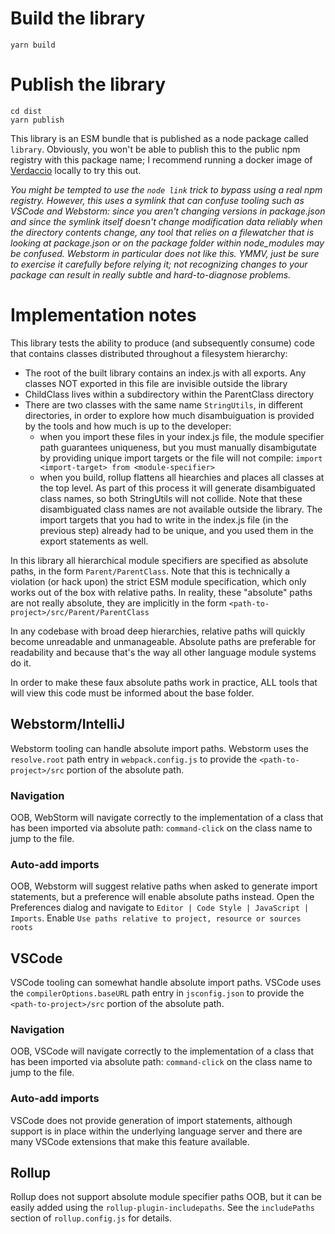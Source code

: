 

# Build the library
```
yarn build
```

# Publish the library
```
cd dist
yarn publish
```



This library is an ESM bundle that is published as a node package called `library`. Obviously, you won't be able to publish this to the public npm registry with this package name; I recommend running a docker image of [Verdaccio](https://github.com/verdaccio/verdaccio) locally to try this out.

_You might be tempted to use the `node link` trick to bypass using a real npm registry. However, this uses a symlink  that can confuse tooling such as VSCode and Webstorm: since you aren't changing versions in package.json and since the symlink itself doesn't change modification data reliably when the directory contents change, any tool that relies on a filewatcher that is looking at package.json or on the package folder within node_modules may be confused. Webstorm in particular does not like this. YMMV, just be sure to exercise it carefully before relying it; not recognizing changes to your package can result in really subtle and hard-to-diagnose problems._

# Implementation notes

This library tests the ability to produce (and subsequently consume) code that contains classes distributed throughout a filesystem hierarchy:
* The root of the built library contains an index.js with all exports. Any classes NOT exported in this file are invisible outside the library
* ChildClass lives within a subdirectory within the ParentClass directory
* There are two classes with the same name `StringUtils`, in different directories, in order to explore how much disambuiguation is provided by the tools and how much is up to the developer:
    * when you import these files in your index.js file, the module specifier path guarantees uniqueness, but you must manually disambigutate by providing unique import targets or the file will not compile: `import <import-target> from <module-specifier>`
    * when you build, rollup flattens all hiearchies and places all classes at the top level. As part of this process it will generate disambiguated class names, so both StringUtils will not collide. Note that these disambiguated class names are not available outside the library. The import targets that you had to write in the index.js file (in the previous step) already had to be unique, and you used them in the export statements as well.

In this library all hierarchical module specifiers are specified as absolute paths, in the form `Parent/ParentClass`. Note that this is technically a violation (or hack upon) the strict ESM module specification, which only works out of the box with relative paths. In reality, these "absolute" paths are not really absolute, they are implicitly in the form `<path-to-project>/src/Parent/ParentClass`

In any codebase with broad deep hierarchies, relative paths will quickly become unreadable and unmanageable. Absolute paths are preferable for readability and because that's the way all other language module systems do it.

In order to make these faux absolute paths work in practice, ALL tools that will view this code must be informed about the base folder. 

## Webstorm/IntelliJ
Webstorm tooling can handle absolute import paths. Webstorm uses the `resolve.root` path entry in `webpack.config.js` to provide the `<path-to-project>/src` portion of the absolute path.

### Navigation
OOB, WebStorm will navigate correctly to the implementation of a class that has been imported via absolute path: `command-click` on the class name to jump to the file.

### Auto-add imports
OOB, Webstorm will suggest relative paths when asked to generate import statements, but a preference will enable absolute paths instead. Open the Preferences dialog and navigate to `Editor | Code Style | JavaScript | Imports`. Enable `Use paths relative to project, resource or sources roots`

## VSCode
VSCode tooling can somewhat handle absolute import paths. VSCode uses the `compilerOptions.baseURL` path entry in `jsconfig.json` to provide the `<path-to-project>/src` portion of the absolute path.

### Navigation
OOB, VSCode will navigate correctly to the implementation of a class that has been imported via absolute path: `command-click` on the class name to jump to the file.

### Auto-add imports
VSCode does not provide generation of import statements, although support is in place within the underlying language server and there are many VSCode extensions that make this feature available. 

## Rollup
Rollup does not support absolute module specifier paths OOB, but it can be easily added using the `rollup-plugin-includepaths`. See the `includePaths` section of `rollup.config.js` for details.
